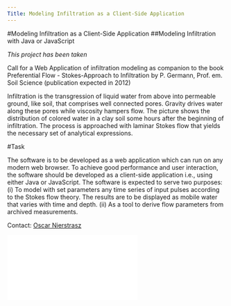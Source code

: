 ```yaml
---
Title: Modeling Infiltration as a Client-Side Application
---
```

#Modeling Infiltration as a Client-Side Application
##Modeling Infiltration with Java or JavaScript

*This project has been taken*

Call for a Web Application of infiltration modeling as companion to the book
Preferential Flow - Stokes-Approach to Infiltration by P. Germann, Prof. em. Soil Science (publication expected in 2012)

Infiltration is the transgression of liquid water from above into permeable ground, like soil, that comprises well connected pores. Gravity drives water along these pores while viscosity hampers flow. The picture shows the distribution of colored water in a clay soil some hours after the beginning of infiltration. The process is approached with laminar Stokes flow that yields the necessary set of analytical expressions.

#Task

The software is to be developed as a web application which can run on any modern web browser. To achieve good performance and user interaction, the software should be developed as a client-side application i.e., using either Java or JavaScript. The software is expected to serve two purposes:
(i) To model with set parameters any time series of input pulses according to the Stokes flow
theory. The results are to be displayed as mobile water that varies with time and depth. (ii) As a tool to derive flow parameters from archived measurements.

Contact: [Oscar Nierstrasz](%base_url%/staff/oscar)

![PDF version](%assets_url%/files/e4/6ba21f3smu2gwewuztddd4ldy6fg4f/Call-Infiltration.pdf)
